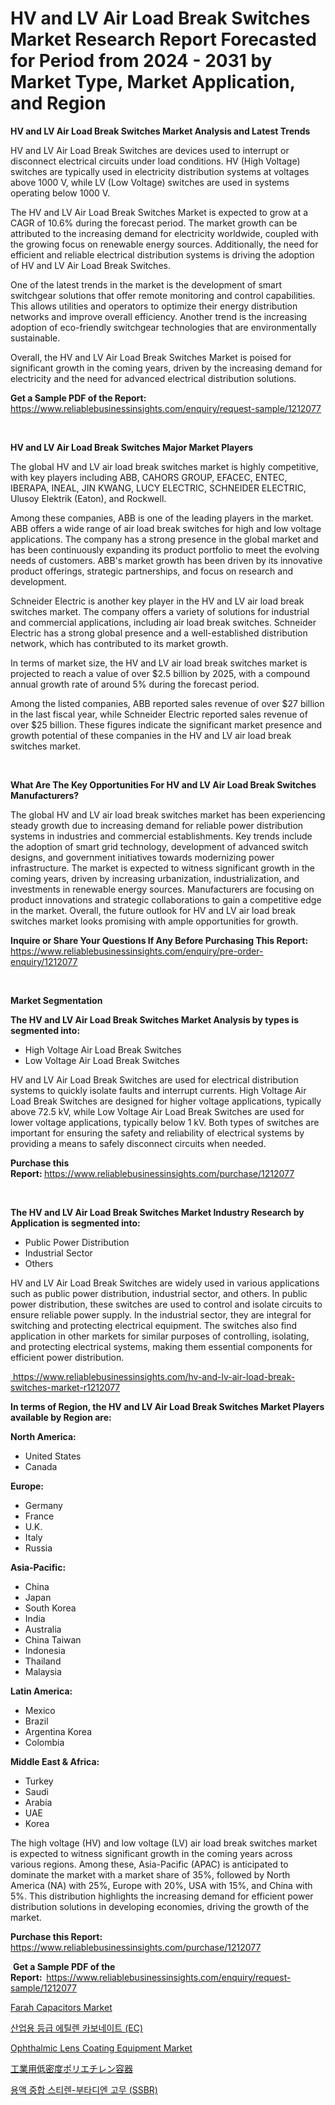 <p><h1>HV and LV Air Load Break Switches Market Research Report Forecasted for Period from 2024 -  2031 by Market Type, Market Application, and Region</h1></p><p><strong>HV and LV Air Load Break Switches Market Analysis and Latest Trends</strong></p>
<p><p>HV and LV Air Load Break Switches are devices used to interrupt or disconnect electrical circuits under load conditions. HV (High Voltage) switches are typically used in electricity distribution systems at voltages above 1000 V, while LV (Low Voltage) switches are used in systems operating below 1000 V.</p><p>The HV and LV Air Load Break Switches Market is expected to grow at a CAGR of 10.6% during the forecast period. The market growth can be attributed to the increasing demand for electricity worldwide, coupled with the growing focus on renewable energy sources. Additionally, the need for efficient and reliable electrical distribution systems is driving the adoption of HV and LV Air Load Break Switches.</p><p>One of the latest trends in the market is the development of smart switchgear solutions that offer remote monitoring and control capabilities. This allows utilities and operators to optimize their energy distribution networks and improve overall efficiency. Another trend is the increasing adoption of eco-friendly switchgear technologies that are environmentally sustainable.</p><p>Overall, the HV and LV Air Load Break Switches Market is poised for significant growth in the coming years, driven by the increasing demand for electricity and the need for advanced electrical distribution solutions.</p></p>
<p><strong>Get a Sample PDF of the Report:&nbsp;</strong> <a href="https://www.reliablebusinessinsights.com/enquiry/request-sample/1212077">https://www.reliablebusinessinsights.com/enquiry/request-sample/1212077</a></p>
<p>&nbsp;</p>
<p><strong>HV and LV Air Load Break Switches Major Market Players</strong></p>
<p><p>The global HV and LV air load break switches market is highly competitive, with key players including ABB, CAHORS GROUP, EFACEC, ENTEC, IBERAPA, INEAL, JIN KWANG, LUCY ELECTRIC, SCHNEIDER ELECTRIC, Ulusoy Elektrik (Eaton), and Rockwell.</p><p>Among these companies, ABB is one of the leading players in the market. ABB offers a wide range of air load break switches for high and low voltage applications. The company has a strong presence in the global market and has been continuously expanding its product portfolio to meet the evolving needs of customers. ABB's market growth has been driven by its innovative product offerings, strategic partnerships, and focus on research and development.</p><p>Schneider Electric is another key player in the HV and LV air load break switches market. The company offers a variety of solutions for industrial and commercial applications, including air load break switches. Schneider Electric has a strong global presence and a well-established distribution network, which has contributed to its market growth.</p><p>In terms of market size, the HV and LV air load break switches market is projected to reach a value of over $2.5 billion by 2025, with a compound annual growth rate of around 5% during the forecast period.</p><p>Among the listed companies, ABB reported sales revenue of over $27 billion in the last fiscal year, while Schneider Electric reported sales revenue of over $25 billion. These figures indicate the significant market presence and growth potential of these companies in the HV and LV air load break switches market.</p></p>
<p>&nbsp;</p>
<p><strong>What Are The Key Opportunities For HV and LV Air Load Break Switches Manufacturers?</strong></p>
<p><p>The global HV and LV air load break switches market has been experiencing steady growth due to increasing demand for reliable power distribution systems in industries and commercial establishments. Key trends include the adoption of smart grid technology, development of advanced switch designs, and government initiatives towards modernizing power infrastructure. The market is expected to witness significant growth in the coming years, driven by increasing urbanization, industrialization, and investments in renewable energy sources. Manufacturers are focusing on product innovations and strategic collaborations to gain a competitive edge in the market. Overall, the future outlook for HV and LV air load break switches market looks promising with ample opportunities for growth.</p></p>
<p><strong>Inquire or Share Your Questions If Any Before Purchasing This Report:</strong> <a href="https://www.reliablebusinessinsights.com/enquiry/pre-order-enquiry/1212077">https://www.reliablebusinessinsights.com/enquiry/pre-order-enquiry/1212077</a></p>
<p>&nbsp;</p>
<p><strong>Market Segmentation</strong></p>
<p><strong>The HV and LV Air Load Break Switches Market Analysis by types is segmented into:</strong></p>
<p><ul><li>High Voltage Air Load Break Switches</li><li>Low Voltage Air Load Break Switches</li></ul></p>
<p><p>HV and LV Air Load Break Switches are used for electrical distribution systems to quickly isolate faults and interrupt currents. High Voltage Air Load Break Switches are designed for higher voltage applications, typically above 72.5 kV, while Low Voltage Air Load Break Switches are used for lower voltage applications, typically below 1 kV. Both types of switches are important for ensuring the safety and reliability of electrical systems by providing a means to safely disconnect circuits when needed.</p></p>
<p><strong>Purchase this Report:&nbsp;</strong><a href="https://www.reliablebusinessinsights.com/purchase/1212077">https://www.reliablebusinessinsights.com/purchase/1212077</a></p>
<p>&nbsp;</p>
<p><strong>The HV and LV Air Load Break Switches Market Industry Research by Application is segmented into:</strong></p>
<p><ul><li>Public Power Distribution</li><li>Industrial Sector</li><li>Others</li></ul></p>
<p><p>HV and LV Air Load Break Switches are widely used in various applications such as public power distribution, industrial sector, and others. In public power distribution, these switches are used to control and isolate circuits to ensure reliable power supply. In the industrial sector, they are integral for switching and protecting electrical equipment. The switches also find application in other markets for similar purposes of controlling, isolating, and protecting electrical systems, making them essential components for efficient power distribution.</p></p>
<p><a href="https://www.reliablebusinessinsights.com/hv-and-lv-air-load-break-switches-market-r1212077">&nbsp;https://www.reliablebusinessinsights.com/hv-and-lv-air-load-break-switches-market-r1212077</a></p>
<p><strong>In terms of Region, the HV and LV Air Load Break Switches Market Players available by Region are:</strong></p>
<p>
    <p> <strong> North America: </strong>
        <ul>
            <li>United States</li>
            <li>Canada</li>
        </ul>
        </p> 
    <p> <strong> Europe: </strong>
        <ul>
            <li>Germany</li>
            <li>France</li>
            <li>U.K.</li>
            <li>Italy</li>
            <li>Russia</li>
        </ul>
        </p> 
    <p> <strong> Asia-Pacific: </strong>
        <ul>
            <li>China</li>
            <li>Japan</li>
            <li>South Korea</li>
            <li>India</li>
            <li>Australia</li>
            <li>China Taiwan</li>
            <li>Indonesia</li>
            <li>Thailand</li>
            <li>Malaysia</li>
        </ul>
        </p> 
    <p> <strong> Latin America: </strong>
        <ul>
            <li>Mexico</li>
            <li>Brazil</li>
            <li>Argentina Korea</li>
            <li>Colombia</li>
        </ul>
        </p> 
    <p> <strong> Middle East & Africa: </strong>
        <ul>
            <li>Turkey</li>
            <li>Saudi</li>
            <li>Arabia</li>
            <li>UAE</li>
            <li>Korea</li>
        </ul>
    </p>
    </p>
<p><p>The high voltage (HV) and low voltage (LV) air load break switches market is expected to witness significant growth in the coming years across various regions. Among these, Asia-Pacific (APAC) is anticipated to dominate the market with a market share of 35%, followed by North America (NA) with 25%, Europe with 20%, USA with 15%, and China with 5%. This distribution highlights the increasing demand for efficient power distribution solutions in developing economies, driving the growth of the market.</p></p>
<p><strong>Purchase this Report: </strong><a href="https://www.reliablebusinessinsights.com/purchase/1212077">https://www.reliablebusinessinsights.com/purchase/1212077</a></p>
<p>&nbsp;<strong>Get a Sample PDF of the Report:&nbsp;&nbsp;</strong><a href="https://www.reliablebusinessinsights.com/enquiry/request-sample/1212077">https://www.reliablebusinessinsights.com/enquiry/request-sample/1212077</a></p>
<p><strong></strong></p>
<p><p><a href="https://issuu.com/reportprime-2/docs/farah-capacitors-market-size-2030.pptx">Farah Capacitors Market</a></p><p><a href="https://github.com/mithunmistry2258/Market-Research-Report-List-1/blob/main/960745495444.md">산업용 등급 에틸렌 카보네이트 (EC)</a></p><p><a href="https://github.com/BryceTownsendr/Market-Research-Report-List-5/blob/main/ophthalmic-lens-coating-equipment-market.md">Ophthalmic Lens Coating Equipment Market</a></p><p><a href="https://github.com/EmoryYundt1935/Market-Research-Report-List-2/blob/main/3448283101885.md">工業用低密度ポリエチレン容器</a></p><p><a href="https://medium.com/@witoldadamczyk1904/%EC%86%94%EB%A3%A8%EC%85%98-%EC%A4%91%ED%95%A9-%EC%8A%A4%ED%8B%B0%EB%A0%8C-%EB%B6%80%ED%83%80%EB%94%94%EC%97%94-%EA%B3%A0%EB%AC%B4-ssbr-%EC%8B%9C%EC%9E%A5%EC%9D%80-%EC%8B%9C%EC%9E%A5-%EC%A0%90%EC%9C%A0%EC%9C%A8-%EC%8B%9C%EC%9E%A5-%EB%8F%99%ED%96%A5-%EB%B0%8F-%EC%8B%9C%EC%9E%A5-%EC%84%B1%EC%9E%A5%EC%97%90-%EB%8C%80%ED%95%9C-%EC%A0%95%EB%B3%B4%EB%A5%BC-%EC%A0%9C%EA%B3%B5%ED%95%A9%EB%8B%88%EB%8B%A4-f66251654248">용액 중합 스티렌-부타디엔 고무 (SSBR)</a></p></p>